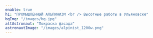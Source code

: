 ```yaml
---
enable: true
h1: "ПРОМЫШЛЕННЫЙ АЛЬПИНИЗМ <br /> Высотные работы в Ульяновске"
bgImg: "/images/bg.jpg"
altAstronaut: "Покраска фасада"
astronautImage: "/images/alpinist_1200w.png"
---
```

